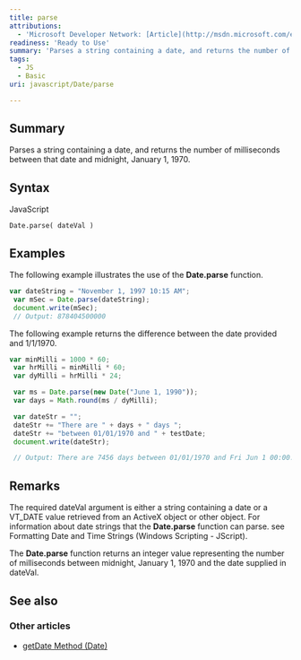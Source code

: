 ```yaml
---
title: parse
attributions:
  - 'Microsoft Developer Network: [Article](http://msdn.microsoft.com/en-us/library/ie/k4w173wk(v=vs.94).aspx)'
readiness: 'Ready to Use'
summary: 'Parses a string containing a date, and returns the number of milliseconds between that date and midnight, January 1, 1970.'
tags:
  - JS
  - Basic
uri: javascript/Date/parse

---
```

## <span>Summary</span>

Parses a string containing a date, and returns the number of milliseconds between that date and midnight, January 1, 1970.

## <span>Syntax</span>

<span class="language">JavaScript</span>

    Date.parse( dateVal )

## <span>Examples</span>

The following example illustrates the use of the **Date.parse** function.

``` js
var dateString = "November 1, 1997 10:15 AM";
 var mSec = Date.parse(dateString);
 document.write(mSec);
 // Output: 878404500000
```

The following example returns the difference between the date provided and 1/1/1970.

``` js
var minMilli = 1000 * 60;
 var hrMilli = minMilli * 60;
 var dyMilli = hrMilli * 24;

 var ms = Date.parse(new Date("June 1, 1990"));
 var days = Math.round(ms / dyMilli);

 var dateStr = "";
 dateStr += "There are " + days + " days ";
 dateStr += "between 01/01/1970 and " + testDate;
 document.write(dateStr);

 // Output: There are 7456 days between 01/01/1970 and Fri Jun 1 00:00:00 PDT 1990
```

## <span>Remarks</span>

The required dateVal argument is either a string containing a date or a VT\_DATE value retrieved from an ActiveX object or other object. For information about date strings that the **Date.parse** function can parse. see Formatting Date and Time Strings (Windows Scripting - JScript).

The **Date.parse** function returns an integer value representing the number of milliseconds between midnight, January 1, 1970 and the date supplied in dateVal.

## <span>See also</span>

### <span>Other articles</span>

-   [getDate Method (Date)](/javascript/Date/getDate)

